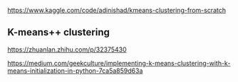 https://www.kaggle.com/code/adinishad/kmeans-clustering-from-scratch


## K-means++ clustering
https://zhuanlan.zhihu.com/p/32375430

https://medium.com/geekculture/implementing-k-means-clustering-with-k-means-initialization-in-python-7ca5a859d63a